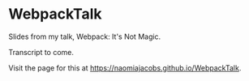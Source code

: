 # WebpackTalk
Slides from my talk, Webpack: It's Not Magic.

Transcript to come.

Visit the page for this at https://naomiajacobs.github.io/WebpackTalk.
